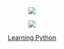<p align="center">
<img src="https://cdn.discordapp.com/attachments/980166798198599712/984110707224223784/vaporwave.png">
</p>
<p align="center">
<img src="https://discord.c99.nl/widget/theme-4/455345935082323968.png">
</p>
<p align="center">
<a href="https://www.python.org/">Learning Python</a>
</p>
